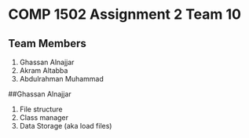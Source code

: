 # COMP 1502 Assignment 2 Team 10

## Team Members
1. Ghassan Alnajjar
2. Akram Altabba
3. Abdulrahman Muhammad

##Ghassan Alnajjar
1. File structure
2. Class manager 
3. Data Storage (aka load files)



